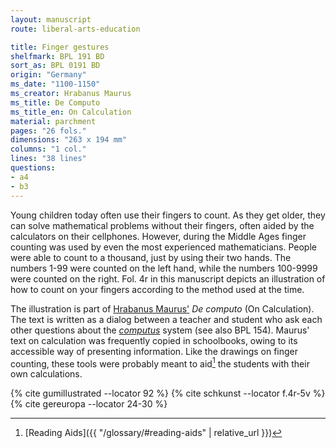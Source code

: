 ```yaml
---
layout: manuscript
route: liberal-arts-education

title: Finger gestures
shelfmark: BPL 191 BD
sort_as: BPL 0191 BD
origin: "Germany"
ms_date: "1100-1150"
ms_creator: Hrabanus Maurus
ms_title: De Computo
ms_title_en: On Calculation
material: parchment
pages: "26 fols."
dimensions: "263 x 194 mm"
columns: "1 col."
lines: "38 lines"
questions:
- a4
- b3
---
```


Young children today often use their fingers to count. As they get
older, they can solve mathematical problems without their fingers, often
aided by the calculators on their cellphones. However, during the Middle
Ages finger counting was used by even the most experienced
mathematicians. People were able to count to a thousand, just by using
their two hands. The numbers 1-99 were counted on the left hand, while
the numbers 100-9999 were counted on the right. Fol. <span data-fol="4r" class="fref">4r</span> in this
manuscript depicts an illustration of how to count on your fingers
according to the method used at the time.

The illustration is part of [Hrabanus Maurus'](https://en.wikipedia.org/wiki/Rabanus_Maurus) *De computo* (On
Calculation). The text is written as a dialog between a teacher and
student who ask each other questions about the
*[computus](https://en.wikipedia.org/wiki/Computus)* system (see also
BPL 154). Maurus' text on calculation was frequently copied in
schoolbooks, owing to its accessible way of presenting information. Like
the drawings on finger counting, these tools were probably meant to
aid[^1] the students with their own calculations.

[^1]: [Reading Aids]({{ "/glossary/#reading-aids" | relative_url }})

{% cite gumillustrated --locator 92 %}
{% cite schkunst --locator f.4r-5v %}
{% cite gereuropa --locator 24-30 %}